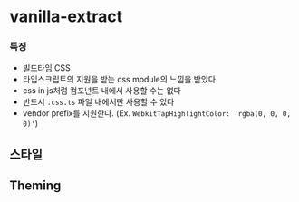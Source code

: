 # vanilla-extract

### 특징

- 빌드타임 CSS
- 타입스크립트의 지원을 받는 css module의 느낌을 받았다
- css in js처럼 컴포넌트 내에서 사용할 수는 없다
- 반드시 `.css.ts` 파일 내에서만 사용할 수 있다
- vendor prefix를 지원한다. (Ex. `WebkitTapHighlightColor: 'rgba(0, 0, 0, 0)'`)

## 스타일

## Theming
